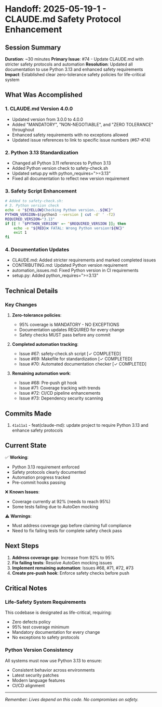 # Handoff: 2025-05-19-1 - CLAUDE.md Safety Protocol Enhancement

## Session Summary

**Duration**: ~30 minutes
**Primary Issue**: #74 - Update CLAUDE.md with stricter safety protocols and automation
**Resolution**: Updated all documentation to use Python 3.13 and enhanced safety requirements
**Impact**: Established clear zero-tolerance safety policies for life-critical system

## What Was Accomplished

### 1. CLAUDE.md Version 4.0.0

- Updated version from 3.0.0 to 4.0.0
- Added "MANDATORY", "NON-NEGOTIABLE", and "ZERO TOLERANCE" throughout
- Enhanced safety requirements with no exceptions allowed
- Updated issue references to link to specific issue numbers (#67-#74)

### 2. Python 3.13 Standardization

- Changed all Python 3.11 references to Python 3.13
- Added Python version check to safety-check.sh
- Updated setup.py with python_requires=">=3.13"
- Fixed all documentation to reflect new version requirement

### 3. Safety Script Enhancement

```bash
# Added to safety-check.sh:
# 3. Python version check
echo -e "${YELLOW}Checking Python version...${NC}"
PYTHON_VERSION=$(python3 --version | cut -d' ' -f2)
REQUIRED_VERSION="3.13"
if [[ ! "$PYTHON_VERSION" =~ ^$REQUIRED_VERSION ]]; then
    echo -e "${RED}❌ FATAL: Wrong Python version!${NC}"
    exit 1
fi
```

### 4. Documentation Updates

- CLAUDE.md: Added stricter requirements and marked completed issues
- CONTRIBUTING.md: Updated Python version requirement
- automation_issues.md: Fixed Python version in CI requirements
- setup.py: Added python_requires=">=3.13"

## Technical Details

### Key Changes

1. **Zero-tolerance policies**:
   - 95% coverage is MANDATORY - NO EXCEPTIONS
   - Documentation updates REQUIRED for every change
   - Safety checks MUST pass before any commit

2. **Completed automation tracking**:
   - Issue #67: safety-check.sh script [✓ COMPLETED]
   - Issue #69: Makefile for standardization [✓ COMPLETED]
   - Issue #70: Automated documentation checker [✓ COMPLETED]

3. **Remaining automation work**:
   - Issue #68: Pre-push git hook
   - Issue #71: Coverage tracking with trends
   - Issue #72: CI/CD pipeline enhancements
   - Issue #73: Dependency security scanning

## Commits Made

1. `41a11a1` - feat(claude-md): update project to require Python 3.13 and enhance safety protocols

## Current State

✅ **Working**:
- Python 3.13 requirement enforced
- Safety protocols clearly documented
- Automation progress tracked
- Pre-commit hooks passing

❌ **Known Issues**:
- Coverage currently at 92% (needs to reach 95%)
- Some tests failing due to AutoGen mocking

⚠️ **Warnings**:
- Must address coverage gap before claiming full compliance
- Need to fix failing tests for complete safety check pass

## Next Steps

1. **Address coverage gap**: Increase from 92% to 95%
2. **Fix failing tests**: Resolve AutoGen mocking issues
3. **Implement remaining automation**: Issues #68, #71, #72, #73
4. **Create pre-push hook**: Enforce safety checks before push

## Critical Notes

### Life-Safety System Requirements

This codebase is designated as life-critical, requiring:
- Zero defects policy
- 95% test coverage minimum
- Mandatory documentation for every change
- No exceptions to safety protocols

### Python Version Consistency

All systems must now use Python 3.13 to ensure:
- Consistent behavior across environments
- Latest security patches
- Modern language features
- CI/CD alignment

---

*Remember: Lives depend on this code. No compromises on safety.*